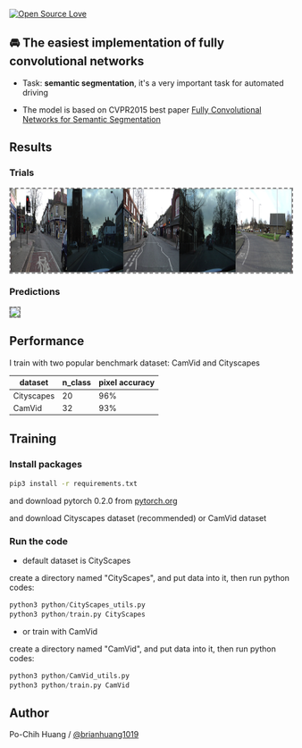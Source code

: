 [![Open Source Love](https://badges.frapsoft.com/os/v1/open-source-150x25.png?v=103)](https://github.com/ellerbrock/open-source-badges/)

## 🚘 The easiest implementation of fully convolutional networks

- Task: __semantic segmentation__, it's a very important task for automated driving

- The model is based on CVPR2015 best paper [Fully Convolutional Networks for Semantic Segmentation](https://arxiv.org/abs/1411.4038)

## Results
### Trials
<img align='center' style="border-color:gray;border-width:2px;border-style:dashed"   src='result/trials.png' padding='5px' height="150px"></img>

### Predictions
<img align='center' style="border-color:gray;border-width:2px;border-style:dashed"   src='result/result.gif' padding='5px' height="150px"></img>


## Performance

I train with two popular benchmark dataset: CamVid and Cityscapes

|dataset|n_class|pixel accuracy|
|---|---|---
|Cityscapes|20|96%
|CamVid|32|93%

## Training

### Install packages
```bash
pip3 install -r requirements.txt
```

and download pytorch 0.2.0 from [pytorch.org](pytorch.org)

and download Cityscapes dataset (recommended) or CamVid dataset

### Run the code
- default dataset is CityScapes

create a directory named "CityScapes", and put data into it, then run python codes:
```python
python3 python/CityScapes_utils.py 
python3 python/train.py CityScapes
```

- or train with CamVid

create a directory named "CamVid", and put data into it, then run python codes:
```python
python3 python/CamVid_utils.py 
python3 python/train.py CamVid
```

## Author
Po-Chih Huang / [@brianhuang1019](http://brianhuang1019.github.io/)
